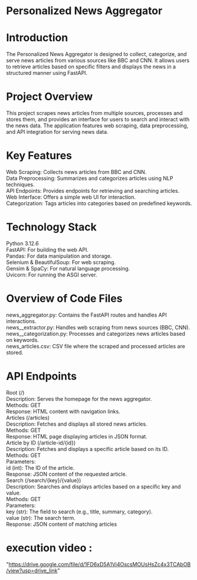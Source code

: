 # Personalized News Aggregator
# Introduction
The Personalized News Aggregator is designed to collect, categorize, and serve news articles from various sources like BBC and CNN. It allows users to retrieve articles based on specific filters and displays the news in a structured manner using FastAPI.  
# Project Overview  
This project scrapes news articles from multiple sources, processes and stores them, and provides an interface for users to search and interact with the news data. The application features web scraping, data preprocessing, and API integration for serving news data.  
# Key Features
Web Scraping: Collects news articles from BBC and CNN.  
Data Preprocessing: Summarizes and categorizes articles using NLP techniques.  
API Endpoints: Provides endpoints for retrieving and searching articles.  
Web Interface: Offers a simple web UI for interaction.  
Categorization: Tags articles into categories based on predefined keywords.  
# Technology Stack
Python 3.12.6  
FastAPI: For building the web API.  
Pandas: For data manipulation and storage.  
Selenium & BeautifulSoup: For web scraping.  
Gensim & SpaCy: For natural language processing.  
Uvicorn: For running the ASGI server.  
# Overview of Code Files
news_aggregator.py: Contains the FastAPI routes and handles API interactions.  
news__extractor.py: Handles web scraping from news sources (BBC, CNN).  
news__categorization.py: Processes and categorizes news articles based on keywords.  
news_articles.csv: CSV file where the scraped and processed articles are stored.  
# API Endpoints
Root (/)  
Description: Serves the homepage for the news aggregator.  
Methods: GET  
Response: HTML content with navigation links.  
Articles (/articles)  
Description: Fetches and displays all stored news articles.  
Methods: GET  
Response: HTML page displaying articles in JSON format.  
Article by ID (/article-id/{id})  
Description: Fetches and displays a specific article based on its ID.  
Methods: GET  
Parameters:  
id (int): The ID of the article.  
Response: JSON content of the requested article.  
Search (/search/{key}/{value})  
Description: Searches and displays articles based on a specific key and value.  
Methods: GET  
Parameters:  
key (str): The field to search (e.g., title, summary, category).  
value (str): The search term.  
Response: JSON content of matching articles  
# execution video :  
"https://drive.google.com/file/d/1FD6xD5A1Vi4OscsMOUsHsZc4x3TCAbOB/view?usp=drive_link"
